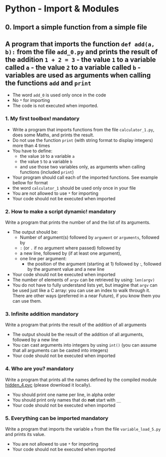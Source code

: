 # Python - Import & Modules

## 0. Import a simple function from a simple file
A program that imports the function `def add(a, b):` from the file `add_0.py` and prints the result of the addition `1 + 2 = 3`
    - the value `1` to a variable called `a`
    - the value `2` to a variable called `b`
    - variables are used as arguments when calling the functions `add` and `print`
  - 
  - The word `add_0` is used only once in the code
  - No `*` for importing
  - The code is not executed when imported.

### 1. My first toolbox! mandatory
  - Write a program that imports functions from the file `calculator_1.py`, does some Maths, and prints the result.
  - Do not use the function `print` (with string format to display integers) more than 4 times
  - You have to define:
    - the value `10` to a variable `a`
    - the value `5` to a variable `b`
    - and use those two variables only, as arguments when calling functions (included `print`)
  - Your program should call each of the imported functions. See example bellow for format
  - the word `calculator_1` should be used only once in your file
  - You are not allowed to use `*` for importing
  - Your code should not be executed when imported

### 2. How to make a script dynamic! mandatory
Write a program that prints the number of and the list of its arguments.
  - The output should be:
    - Number of argument(s) followed by `argument` or `arguments`, followed by
    - `:` (or `.` if no argument where passed) followed by
    - a new line, followed by (if at least one argument),
    - one line per argument:
      - the position of the argument (starting at 1) followed by :, followed by the argument value and a new line
  - Your code should not be executed when imported
  - The number of elements of `argv` can be retrieved by using: `len(argv)`
  - You do not have to fully understand lists yet, but imagine that `argv` can be used just like a C array: you can use an index to walk through it. There are other ways (preferred in a near Future), if you know them you can use them.

### 3. Infinite addition mandatory
Write a program that prints the result of the addition of all arguments
  - The output should be the result of the addition of all arguments, followed by a new line
  - You can cast arguments into integers by using `int()` (you can assume that all arguments can be casted into integers)
  - Your code should not be executed when imported

### 4. Who are you? mandatory
Write a program that prints all the names defined by the compiled module [hidden_4.pyc](https://github.com/holbertonschool/0x02.py/raw/master/hidden_4.pyc) (please download it locally).

  - You should print one name per line, in alpha order
  - You should print only names that do **not** start with `__`
  - Your code should not be executed when imported

### 5. Everything can be imported mandatory
Write a program that imports the variable `a` from the file `variable_load_5.py` and prints its value.
  - You are not allowed to use `*` for importing
  - Your code should not be executed when imported